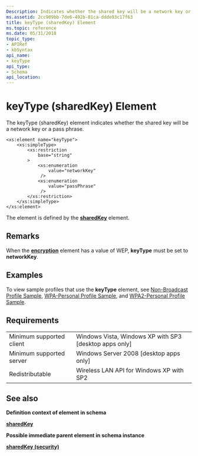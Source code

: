 ```yaml
---
Description: Indicates whether the shared key will be a network key or a pass phrase.
ms.assetid: 2cc909bb-7de6-492b-81ca-ddde93c17f63
title: keyType (sharedKey) Element
ms.topic: reference
ms.date: 05/31/2018
topic_type: 
- APIRef
- kbSyntax
api_name: 
- keyType
api_type: 
- Schema
api_location: 
---
```


# keyType (sharedKey) Element

The keyType (sharedKey) element indicates whether the shared key will be a network key or a pass phrase.

``` syntax
<xs:element name="keyType">
    <xs:simpleType>
        <xs:restriction
            base="string"
        >
            <xs:enumeration
                value="networkKey"
             />
            <xs:enumeration
                value="passPhrase"
             />
        </xs:restriction>
    </xs:simpleType>
</xs:element>
```

The element is defined by the [**sharedKey**](wlan-profileschema-sharedkey-security-element.md) element.

## Remarks

When the [**encryption**](wlan-profileschema-encryption-authencryption-element.md) element has a value of WEP, **keyType** must be set to **networkKey**.

## Examples

To view sample profiles that use the **keyType** element, see [Non-Broadcast Profile Sample](non-broadcast-profile-sample.md), [WPA-Personal Profile Sample](wpa-personal-profile-sample.md), and [WPA2-Personal Profile Sample](wpa2-personal-profile-sample.md).

## Requirements



|                                     |                                                                     |
|-------------------------------------|---------------------------------------------------------------------|
| Minimum supported client<br/> | Windows Vista, Windows XP with SP3 \[desktop apps only\]<br/> |
| Minimum supported server<br/> | Windows Server 2008 \[desktop apps only\]<br/>                |
| Redistributable<br/>          | Wireless LAN API for Windows XP with SP2<br/>                 |



## See also

<dl> <dt>

**Definition context of element in schema**
</dt> <dt>

[**sharedKey**](wlan-profileschema-sharedkey-security-element.md)
</dt> <dt>

**Possible immediate parent element in schema instance**
</dt> <dt>

[**sharedKey (security)**](wlan-profileschema-sharedkey-security-element.md)
</dt> </dl>

 

 




